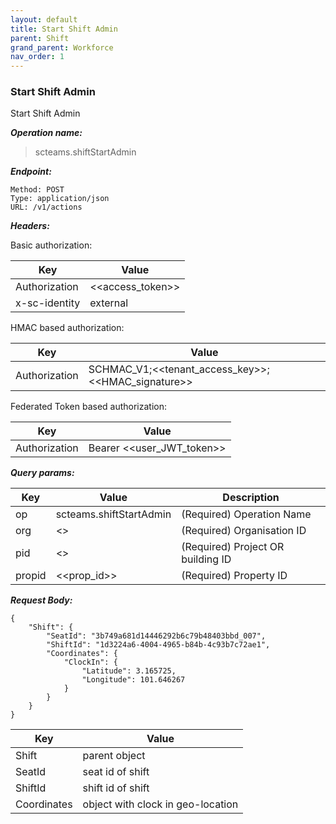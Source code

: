 ```yaml
---
layout: default
title: Start Shift Admin
parent: Shift
grand_parent: Workforce
nav_order: 1
---
```



### Start Shift Admin

Start Shift Admin

***Operation name:***

> scteams.shiftStartAdmin

***Endpoint:***

```
Method: POST
Type: application/json
URL: /v1/actions
```

***Headers:***

Basic authorization:

|Key|Value|
|---|---|
|Authorization|<<access_token>>|
|x-sc-identity|external|

HMAC based authorization:

|Key|Value|
|---|---|
|Authorization|SCHMAC_V1;<<tenant_access_key>>;<<HMAC_signature>>|

Federated Token based authorization:

|Key|Value|
|---|---|
|Authorization|Bearer <<user_JWT_token>>|

***Query params:***

| Key | Value | Description |
| --- | ------|-------------|
| op | scteams.shiftStartAdmin | (Required) Operation Name |
| org | <<org>> | (Required) Organisation ID |
| pid | <<pid>> | (Required) Project OR building ID |
| propid | <<prop_id>> | (Required) Property ID |


***Request Body:***

```
{
    "Shift": {
        "SeatId": "3b749a681d14446292b6c79b48403bbd_007",
        "ShiftId": "1d3224a6-4004-4965-b84b-4c93b7c72ae1",
        "Coordinates": {
            "ClockIn": {
                "Latitude": 3.165725,
                "Longitude": 101.646267
            }
        }
    }
}
```

|Key|Value|
|---|---|
|Shift|parent object|
|SeatId|seat id of shift|
|ShiftId|shift id of shift|
|Coordinates|object with clock in geo-location|